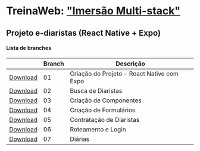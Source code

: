 # TreinaWeb: ["Imersão Multi-stack"](https://www.treinaweb.com.br/painel/multi-stack)

## Projeto e-diaristas (React Native + Expo)

#### Lista de branches

|                                                                                     | Branch | Descrição                   |
| ----------------------------------------------------------------------------------- | ------ | --------------------------- |
| [Download](https://github.com/treinaweb/multistack-ediaristas-react-native/archive/01.zip) | 01     | Criação do Projeto - React Native com Expo        |
| [Download](https://github.com/treinaweb/multistack-ediaristas-react-native/archive/02.zip) | 02     | Busca de Diaristas        |
| [Download](https://github.com/treinaweb/multistack-ediaristas-react-native/archive/03.zip) | 03     | Criação de Componentes        |
| [Download](https://github.com/treinaweb/multistack-ediaristas-react-native/archive/04.zip) | 04     | Criação de Formulários        |
| [Download](https://github.com/treinaweb/multistack-ediaristas-react-native/archive/05.zip) | 05     | Contratação de Diaristas        |
| [Download](https://github.com/treinaweb/multistack-ediaristas-react-native/archive/06.zip) | 06     | Roteamento e Login        |
| [Download](https://github.com/treinaweb/multistack-ediaristas-react-native/archive/07.zip) | 07     | Diárias        |
